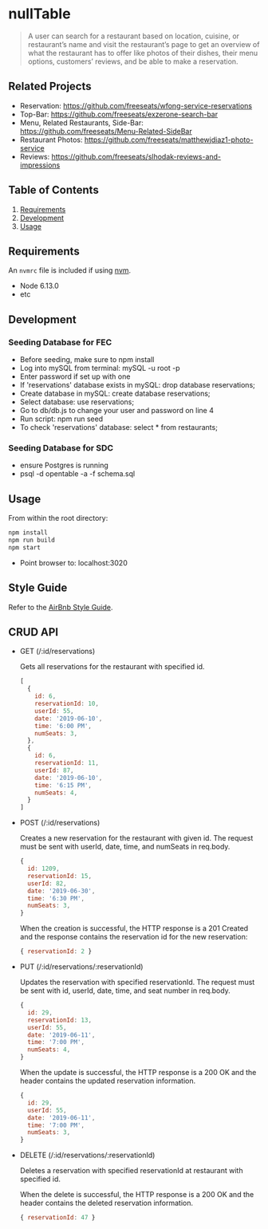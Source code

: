 # nullTable

> A user can search for a restaurant based on location, cuisine, or restaurant’s name and visit the restaurant’s page to get an overview of what the restaurant has to offer like photos of their dishes, their menu options, customers’ reviews, and be able to make a reservation.

## Related Projects

  - Reservation: https://github.com/freeseats/wfong-service-reservations
  - Top-Bar: https://github.com/freeseats/exzerone-search-bar
  - Menu, Related Restaurants, Side-Bar: https://github.com/freeseats/Menu-Related-SideBar
  - Restaurant Photos: https://github.com/freeseats/matthewjdiaz1-photo-service
  - Reviews: https://github.com/freeseats/slhodak-reviews-and-impressions

## Table of Contents

1. [Requirements](#requirements)
2. [Development](#development)
3. [Usage](#Usage)

## Requirements

An `nvmrc` file is included if using [nvm](https://github.com/creationix/nvm).

- Node 6.13.0
- etc

## Development

### Seeding Database for FEC
- Before seeding, make sure to npm install
- Log into mySQL from terminal: mySQL -u root -p
- Enter password if set up with one
- If 'reservations' database exists in mySQL: drop database reservations;
- Create database in mySQL: create database reservations;
- Select database: use reservations;
- Go to db/db.js to change your user and password on line 4
- Run script:
npm run seed
- To check 'reservations' database: select * from restaurants;

### Seeding Database for SDC
- ensure Postgres is running
- psql -d opentable -a -f schema.sql

## Usage

From within the root directory:
```sh
npm install
npm run build
npm start
```
- Point browser to: localhost:3020

## Style Guide

Refer to the [AirBnb Style Guide](https://github.com/airbnb/javascript).

## CRUD API

- GET (/:id/reservations)

  Gets all reservations for the restaurant with specified id.

  ```javascript
  [
    {
      id: 6,
      reservationId: 10,
      userId: 55,
      date: '2019-06-10',
      time: '6:00 PM',
      numSeats: 3,
    },
    {
      id: 6,
      reservationId: 11,
      userId: 87,
      date: '2019-06-10',
      time: '6:15 PM',
      numSeats: 4,
    }
  ]
  ```

- POST (/:id/reservations)
  
  Creates a new reservation for the restaurant with given id. The request must be sent with userId, date, time, and numSeats in req.body.

  ```javascript
  {
    id: 1209,
    reservationId: 15,
    userId: 82,
    date: '2019-06-30',
    time: '6:30 PM',
    numSeats: 3,
  }
  ```

  When the creation is successful, the HTTP response is a 201 Created and the response contains the reservation id for the new reservation:

  ```javascript
  { reservationId: 2 }
  ```

- PUT (/:id/reservations/:reservationId)
  
  Updates the reservation with specified reservationId. The request must be sent with id, userId, date, time, and seat number in req.body.

  ```javascript
  {
    id: 29,
    reservationId: 13,
    userId: 55,
    date: '2019-06-11',
    time: '7:00 PM',
    numSeats: 4,
  }
  ```
  
  When the update is successful, the HTTP response is a 200 OK and the header contains the updated reservation information.

  ```javascript
  {
    id: 29,
    userId: 55,
    date: '2019-06-11',
    time: '7:00 PM',
    numSeats: 3,
  }
  ```

- DELETE (/:id/reservations/:reservationId)
  
  Deletes a reservation with specified reservationId at restaurant with specified id.

  When the delete is successful, the HTTP response is a 200 OK and the header contains the deleted reservation information.

  ```javascript
  { reservationId: 47 }
  ```
